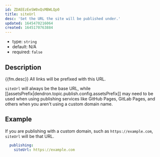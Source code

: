 ```yaml
---
id: ZDAEEzEeSW0xQsMBWLQp0
title: siteUrl
desc: 'Set the URL the site will be published under.'
updated: 1645470216064
created: 1645170763884
---
```


- type: `string`
- default: N/A
- required: `false`

## Description
{{fm.desc}}
All links will be prefixed with this URL.

`siteUrl` will always be the base URL, while [[assetsPrefix|dendron.topic.publish.config.assetsPrefix]] may need to be used when using publishing services like GitHub Pages, GitLab Pages, and others when you aren't using a custom domain name.

## Example
If you are publishing with a custom domain, such as `https://example.com`, `siteUrl` will be that URL.

```yml
  publishing:
    siteUrl: https://example.com
```
